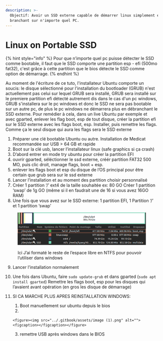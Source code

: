 ```yaml
---
description: >-
  Objectif: Avoir un SSD externe capable de démarrer linux simplement en le
  branchant sur n'importe quel PC.
---
```


# Linux on Portable SSD

{% hint style="info" %}
Pour que n’importe quel pc puisse détecter le SSD comme bootable, il faut que le SSD comporte une partition esp - efi (500mo fat32), c'est grâce à cette partition que le bios détecte le SSD comme option de démarrage.
{% endhint %}

Au moment de l'écriture de ce tuto, l'installateur Ubuntu comporte un soucis: le disque sélectionné pour l'installation du bootloader (GRUB) n'est actuellement pas celui sur lequel GRUB sera installé, GRUB sera installé sur le premiere partition efi détecté autrement dis dans le cas d'un pc windows, GRUB s'installera sur le pc windows et donc le SSD ne sera pas bootable sur un autre pc, de plus le pc windows ne démarrera plus en débranchant le SSD externe. Pour remédier à cela, dans un live Ubuntu par exemple et avec gparted, enlever les flag boot, esp de tout disque, créer la partition efi sur le SSD externe avec les flags boot, esp. Installer, puis remettre les flags. Comme ça le seul disque qui aura les flags sera le SSD externe

1. Préparer une clé bootable Ubuntu ou autre. Installation de Medicat recommandée sur USB > 64 GB et rapide
2. Boot sur la clé usb, lancer l’installateur linux (safe graphics si ça crash)
3. D’abord entrer en mode try ubuntu pour créer la partition EFI
4. ouvrir gparted, séléctionner le ssd externe, créér partition FAT32 500 MO, puis clic droit, manage flags, boot + esp.
5. enlever les flags boot et esp du disque de l’OS principal pour être certain que grub sera sur le ssd externe
6. Lancer l’installation et au moment des partition choisir personnalisé
7. Créer 1 partition ‘/’ ext4 de la taille souhaitée ex: 80 GO Créer 1 partition ‘swap’ de 1g GO (même si il en faudrait une de 16 si vous avez 16GO RAM)
8. Une fois que vous avez sur le SSD externe: 1 partition EFI, 1 Partition ‘/’ et 1 partition ‘swap’

<figure><img src="../.gitbook/assets/image.png" alt=""><figcaption><p>Ici J’ai formaté le reste de l’espace libre en NTFS pour pouvoir l’utiliser dans windows</p></figcaption></figure>

9. Lancer l’installation normalement
10. Une fois dans Ubuntu, faire `sudo update-grub` et dans gparted (`sudo apt install gparted`) Remettre les flags boot, esp pour les disques qui l’avaient avant opération (en gros les disque de démarrage)
11. SI CA MARCHE PLUS APRES REINSTALLATION WINDOWS:
    1. Boot manuellement sur ubuntu depuis le bios
    2.

        <figure><img src="../.gitbook/assets/image (1).png" alt=""><figcaption></figcaption></figure>
    3. remettre USB après windows dans le BIOS
